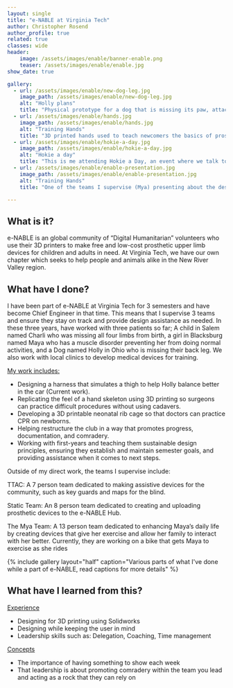 ```yaml
---
layout: single
title: "e-NABLE at Virginia Tech"
author: Christopher Rosend
author_profile: true
related: true
classes: wide
header: 
    image: /assets/images/enable/banner-enable.png
    teaser: /assets/images/enable/enable.jpg
show_date: true 

gallery:
  - url: /assets/images/enable/new-dog-leg.jpg
    image_path: /assets/images/enable/new-dog-leg.jpg
    alt: "Holly plans"
    title: "Physical prototype for a dog that is missing its paw, attaches rigidly to the leg and supports the roller bottom"
  - url: /assets/images/enable/hands.jpg
    image_path: /assets/images/enable/hands.jpg
    alt: "Training Hands"
    title: "3D printed hands used to teach newcomers the basics of prosthetic building"
  - url: /assets/images/enable/hokie-a-day.jpg
    image_path: /assets/images/enable/hokie-a-day.jpg
    alt: "Hokie a day"
    title: "This is me attending Hokie a Day, an event where we talk to grade-schoolers about why they should go to college and the fun stuff we do here"
  - url: /assets/images/enable/enable-presentation.jpg
    image_path: /assets/images/enable/enable-presentation.jpg
    alt: "Training Hands"
    title: "One of the teams I supervise (Mya) presenting about the design requirements for their bike project"

---
```


## What is it?

e-NABLE is an global community of “Digital Humanitarian” volunteers who use their 3D printers to make free and low-cost prosthetic upper limb devices for children and adults in need. At Virginia Tech, we have our own chapter which seeks to help people and animals alike in the New River Valley region.

## What have I done?

I have been part of e-NABLE at Virginia Tech for 3 semesters and have become Chief Engineer in that time. This means that I supervise 3 teams and ensure they stay on track and provide design assistance as needed. In these three years, have worked with three patients so far; A child in Salem named Charli who was missing all four limbs from birth, a girl in Blacksburg named Maya who has a muscle disorder preventing her from doing normal activities, and a Dog named Holly in Ohio who is missing their back leg. We also work with local clinics to develop medical devices for training.

<ins>My work includes:</ins>

* Designing a harness that simulates a thigh to help Holly balance better in the car (Current work).
* Replicating the feel of a hand skeleton using 3D printing so surgeons can practice difficult procedures without using cadavers.
* Developing a 3D printable neonatal rib cage so that doctors can practice CPR on newborns.
* Helping restructure the club in a way that promotes progress, documentation, and comradery.
* Working with first-years and teaching them sustainable design principles, ensuring they establish and maintain semester goals, and providing assistance when it comes to next steps.

Outside of my direct work, the teams I supervise include:

TTAC: A 7 person team dedicated to making assistive devices for the community, such as key guards and maps for the blind.

Static Team: An 8 person team dedicated to creating and uploading prosthetic devices to the e-NABLE Hub.

The Mya Team: A 13 person team dedicated to enhancing Maya’s daily life by creating devices that give her exercise and allow her family to interact with her better. Currently, they are working on a bike that gets Maya to exercise as she rides

{% include gallery layout="half" caption="Various parts of what I've done while a part of e-NABLE, read captions for more details" %}


## What have I learned from this?

<ins>Experience</ins>

* Designing for 3D printing using Solidworks
* Designing while keeping the user in mind
* Leadership skills such as: Delegation, Coaching, Time management

<ins>Concepts</ins>

* The importance of having something to show each week
* That leadership is about promoting comradery within the team you lead and acting as a rock that they can rely on
